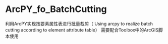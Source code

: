 # ArcPY_fo_BatchCutting
利用ArcPY实现按要素属性表进行批量裁剪（ Using arcpy to realize batch cutting according to element attribute table）
需要配合Toolbox中的ArcGIS脚本使用
